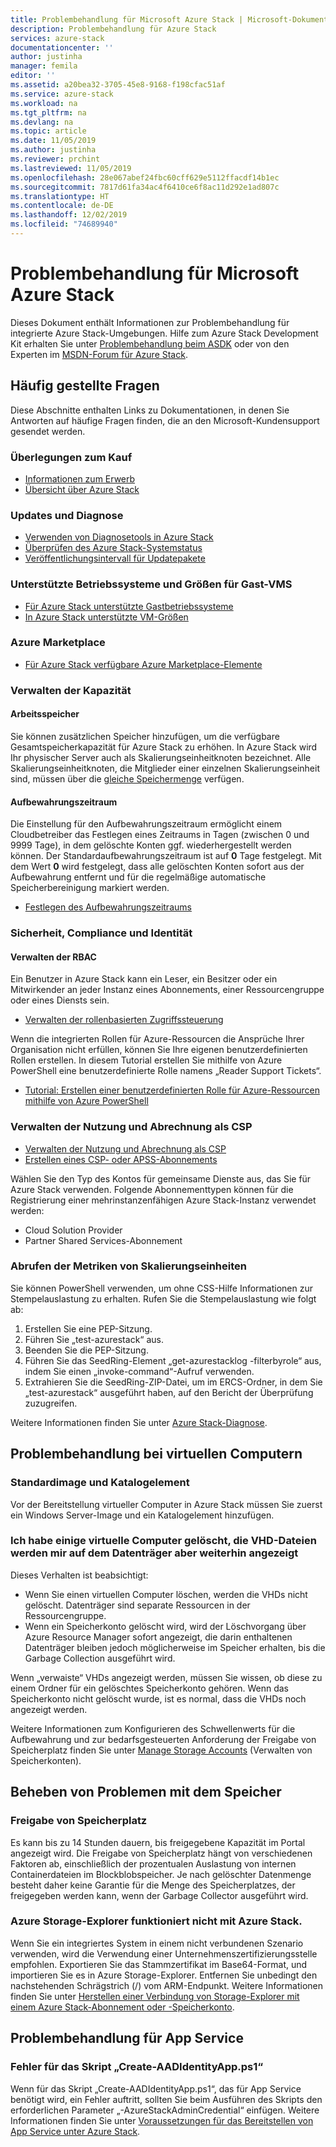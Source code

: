 ```yaml
---
title: Problembehandlung für Microsoft Azure Stack | Microsoft-Dokumentation
description: Problembehandlung für Azure Stack
services: azure-stack
documentationcenter: ''
author: justinha
manager: femila
editor: ''
ms.assetid: a20bea32-3705-45e8-9168-f198cfac51af
ms.service: azure-stack
ms.workload: na
ms.tgt_pltfrm: na
ms.devlang: na
ms.topic: article
ms.date: 11/05/2019
ms.author: justinha
ms.reviewer: prchint
ms.lastreviewed: 11/05/2019
ms.openlocfilehash: 28e067abef24fbc60cff629e5112ffacdf14b1ec
ms.sourcegitcommit: 7817d61fa34ac4f6410ce6f8ac11d292e1ad807c
ms.translationtype: HT
ms.contentlocale: de-DE
ms.lasthandoff: 12/02/2019
ms.locfileid: "74689940"
---
```

# <a name="microsoft-azure-stack-troubleshooting"></a>Problembehandlung für Microsoft Azure Stack

Dieses Dokument enthält Informationen zur Problembehandlung für integrierte Azure Stack-Umgebungen. Hilfe zum Azure Stack Development Kit erhalten Sie unter [Problembehandlung beim ASDK](../asdk/asdk-troubleshooting.md) oder von den Experten im [MSDN-Forum für Azure Stack](https://social.msdn.microsoft.com/Forums/azure/home?forum=azurestack). 

## <a name="frequently-asked-questions"></a>Häufig gestellte Fragen

Diese Abschnitte enthalten Links zu Dokumentationen, in denen Sie Antworten auf häufige Fragen finden, die an den Microsoft-Kundensupport gesendet werden.

### <a name="purchase-considerations"></a>Überlegungen zum Kauf

* [Informationen zum Erwerb](https://azure.microsoft.com/overview/azure-stack/how-to-buy/)
* [Übersicht über Azure Stack](azure-stack-overview.md)

### <a name="updates-and-diagnostics"></a>Updates und Diagnose

* [Verwenden von Diagnosetools in Azure Stack](azure-stack-diagnostics.md)
* [Überprüfen des Azure Stack-Systemstatus](azure-stack-diagnostic-test.md)
* [Veröffentlichungsintervall für Updatepakete](azure-stack-servicing-policy.md#update-package-release-cadence)

### <a name="supported-operating-systems-and-sizes-for-guest-vms"></a>Unterstützte Betriebssysteme und Größen für Gast-VMS

* [Für Azure Stack unterstützte Gastbetriebssysteme](azure-stack-supported-os.md)
* [In Azure Stack unterstützte VM-Größen](../user/azure-stack-vm-sizes.md)

### <a name="azure-marketplace"></a>Azure Marketplace

* [Für Azure Stack verfügbare Azure Marketplace-Elemente](azure-stack-marketplace-azure-items.md)

### <a name="manage-capacity"></a>Verwalten der Kapazität

#### <a name="memory"></a>Arbeitsspeicher

Sie können zusätzlichen Speicher hinzufügen, um die verfügbare Gesamtspeicherkapazität für Azure Stack zu erhöhen. In Azure Stack wird Ihr physischer Server auch als Skalierungseinheitknoten bezeichnet. Alle Skalierungseinheitknoten, die Mitglieder einer einzelnen Skalierungseinheit sind, müssen über die [gleiche Speichermenge](azure-stack-manage-storage-physical-memory-capacity.md) verfügen.

#### <a name="retention-period"></a>Aufbewahrungszeitraum

Die Einstellung für den Aufbewahrungszeitraum ermöglicht einem Cloudbetreiber das Festlegen eines Zeitraums in Tagen (zwischen 0 und 9999 Tage), in dem gelöschte Konten ggf. wiederhergestellt werden können. Der Standardaufbewahrungszeitraum ist auf **0** Tage festgelegt. Mit dem Wert **0** wird festgelegt, dass alle gelöschten Konten sofort aus der Aufbewahrung entfernt und für die regelmäßige automatische Speicherbereinigung markiert werden.

* [Festlegen des Aufbewahrungszeitraums](azure-stack-manage-storage-accounts.md#set-the-retention-period)

### <a name="security-compliance-and-identity"></a>Sicherheit, Compliance und Identität  

#### <a name="manage-rbac"></a>Verwalten der RBAC

Ein Benutzer in Azure Stack kann ein Leser, ein Besitzer oder ein Mitwirkender an jeder Instanz eines Abonnements, einer Ressourcengruppe oder eines Diensts sein.

* [Verwalten der rollenbasierten Zugriffssteuerung](azure-stack-manage-permissions.md)

Wenn die integrierten Rollen für Azure-Ressourcen die Ansprüche Ihrer Organisation nicht erfüllen, können Sie Ihre eigenen benutzerdefinierten Rollen erstellen. In diesem Tutorial erstellen Sie mithilfe von Azure PowerShell eine benutzerdefinierte Rolle namens „Reader Support Tickets“.

* [Tutorial: Erstellen einer benutzerdefinierten Rolle für Azure-Ressourcen mithilfe von Azure PowerShell](https://docs.microsoft.com/azure/role-based-access-control/tutorial-custom-role-powershell)

### <a name="manage-usage-and-billing-as-a-csp"></a>Verwalten der Nutzung und Abrechnung als CSP

* [Verwalten der Nutzung und Abrechnung als CSP](azure-stack-add-manage-billing-as-a-csp.md#create-a-csp-or-apss-subscription)
* [Erstellen eines CSP- oder APSS-Abonnements](azure-stack-add-manage-billing-as-a-csp.md#create-a-csp-or-apss-subscription)

Wählen Sie den Typ des Kontos für gemeinsame Dienste aus, das Sie für Azure Stack verwenden. Folgende Abonnementtypen können für die Registrierung einer mehrinstanzenfähigen Azure Stack-Instanz verwendet werden:

* Cloud Solution Provider
* Partner Shared Services-Abonnement

### <a name="get-scale-unit-metrics"></a>Abrufen der Metriken von Skalierungseinheiten

Sie können PowerShell verwenden, um ohne CSS-Hilfe Informationen zur Stempelauslastung zu erhalten. Rufen Sie die Stempelauslastung wie folgt ab: 

1. Erstellen Sie eine PEP-Sitzung.
2. Führen Sie „test-azurestack“ aus.
3. Beenden Sie die PEP-Sitzung.
4. Führen Sie das SeedRing-Element „get-azurestacklog -filterbyrole“ aus, indem Sie einen „invoke-command“-Aufruf verwenden.
5. Extrahieren Sie die SeedRing-ZIP-Datei, um im ERCS-Ordner, in dem Sie „test-azurestack“ ausgeführt haben, auf den Bericht der Überprüfung zuzugreifen.

Weitere Informationen finden Sie unter [Azure Stack-Diagnose](azure-stack-configure-on-demand-diagnostic-log-collection.md#use-the-privileged-endpoint-pep-to-collect-diagnostic-logs).

## <a name="troubleshoot-virtual-machines"></a>Problembehandlung bei virtuellen Computern
### <a name="default-image-and-gallery-item"></a>Standardimage und Katalogelement
Vor der Bereitstellung virtueller Computer in Azure Stack müssen Sie zuerst ein Windows Server-Image und ein Katalogelement hinzufügen.


### <a name="i-have-deleted-some-virtual-machines-but-still-see-the-vhd-files-on-disk"></a>Ich habe einige virtuelle Computer gelöscht, die VHD-Dateien werden mir auf dem Datenträger aber weiterhin angezeigt
Dieses Verhalten ist beabsichtigt:

* Wenn Sie einen virtuellen Computer löschen, werden die VHDs nicht gelöscht. Datenträger sind separate Ressourcen in der Ressourcengruppe.
* Wenn ein Speicherkonto gelöscht wird, wird der Löschvorgang über Azure Resource Manager sofort angezeigt, die darin enthaltenen Datenträger bleiben jedoch möglicherweise im Speicher erhalten, bis die Garbage Collection ausgeführt wird.

Wenn „verwaiste“ VHDs angezeigt werden, müssen Sie wissen, ob diese zu einem Ordner für ein gelöschtes Speicherkonto gehören. Wenn das Speicherkonto nicht gelöscht wurde, ist es normal, dass die VHDs noch angezeigt werden.

Weitere Informationen zum Konfigurieren des Schwellenwerts für die Aufbewahrung und zur bedarfsgesteuerten Anforderung der Freigabe von Speicherplatz finden Sie unter [Manage Storage Accounts](azure-stack-manage-storage-accounts.md) (Verwalten von Speicherkonten).

## <a name="troubleshoot-storage"></a>Beheben von Problemen mit dem Speicher
### <a name="storage-reclamation"></a>Freigabe von Speicherplatz
Es kann bis zu 14 Stunden dauern, bis freigegebene Kapazität im Portal angezeigt wird. Die Freigabe von Speicherplatz hängt von verschiedenen Faktoren ab, einschließlich der prozentualen Auslastung von internen Containerdateien im Blockblobspeicher. Je nach gelöschter Datenmenge besteht daher keine Garantie für die Menge des Speicherplatzes, der freigegeben werden kann, wenn der Garbage Collector ausgeführt wird.

### <a name="azure-storage-explorer-not-working-with-azure-stack"></a>Azure Storage-Explorer funktioniert nicht mit Azure Stack. 
 
Wenn Sie ein integriertes System in einem nicht verbundenen Szenario verwenden, wird die Verwendung einer Unternehmenszertifizierungsstelle empfohlen. Exportieren Sie das Stammzertifikat im Base64-Format, und importieren Sie es in Azure Storage-Explorer. Entfernen Sie unbedingt den nachstehenden Schrägstrich (/) vom ARM-Endpunkt. Weitere Informationen finden Sie unter [Herstellen einer Verbindung von Storage-Explorer mit einem Azure Stack-Abonnement oder -Speicherkonto](https://docs.microsoft.com/azure-stack/user/azure-stack-storage-connect-se#prepare-for-connecting-to-azure-stack).
 

## <a name="troubleshooting-app-service"></a>Problembehandlung für App Service
### <a name="create-aadidentityappps1-script-fails"></a>Fehler für das Skript „Create-AADIdentityApp.ps1“

Wenn für das Skript „Create-AADIdentityApp.ps1“, das für App Service benötigt wird, ein Fehler auftritt, sollten Sie beim Ausführen des Skripts den erforderlichen Parameter „-AzureStackAdminCredential“ einfügen. Weitere Informationen finden Sie unter [Voraussetzungen für das Bereitstellen von App Service unter Azure Stack](azure-stack-app-service-before-you-get-started.md#create-an-azure-active-directory-app).

